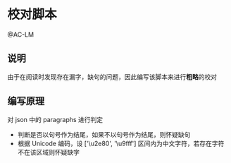 
校对脚本
===============
@AC-LM

## 说明

由于在阅读时发现存在漏字，缺句的问题，因此编写该脚本来进行**粗略**的校对

## 编写原理

对 json 中的 paragraphs 进行判定

- 判断是否以句号作为结尾，如果不以句号作为结尾，则怀疑缺句
- 根据 Unicode 编码，设 ['\u2e80', '\u9fff'] 区间内为中文字符，若存在字符不在该区域则怀疑缺字


